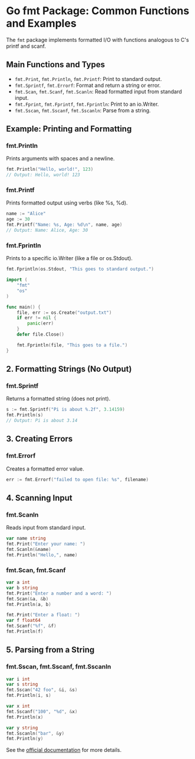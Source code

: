 # Go fmt Package: Common Functions and Examples

The `fmt` package implements formatted I/O with functions analogous to C's printf and scanf.

## Main Functions and Types
- `fmt.Print`, `fmt.Println`, `fmt.Printf`: Print to standard output.
- `fmt.Sprintf`, `fmt.Errorf`: Format and return a string or error.
- `fmt.Scan`, `fmt.Scanf`, `fmt.Scanln`: Read formatted input from standard input.
- `fmt.Fprint`, `fmt.Fprintf`, `fmt.Fprintln`: Print to an io.Writer.
- `fmt.Sscan`, `fmt.Sscanf`, `fmt.Sscanln`: Parse from a string.

## Example: Printing and Formatting

### fmt.Println
Prints arguments with spaces and a newline.
```go
fmt.Println("Hello, world!", 123)
// Output: Hello, world! 123
```

### fmt.Printf
Prints formatted output using verbs (like %s, %d).
```go
name := "Alice"
age := 30
fmt.Printf("Name: %s, Age: %d\n", name, age)
// Output: Name: Alice, Age: 30
```

### fmt.Fprintln
Prints to a specific io.Writer (like a file or os.Stdout).
```go
fmt.Fprintln(os.Stdout, "This goes to standard output.")
```

```go
import (
    "fmt"
    "os"
)

func main() {
    file, err := os.Create("output.txt")
    if err != nil {
        panic(err)
    }
    defer file.Close()

    fmt.Fprintln(file, "This goes to a file.")
}
```

## 2. Formatting Strings (No Output)

### fmt.Sprintf
Returns a formatted string (does not print).
```go
s := fmt.Sprintf("Pi is about %.2f", 3.14159)
fmt.Println(s)
// Output: Pi is about 3.14
```

## 3. Creating Errors

### fmt.Errorf
Creates a formatted error value.
```go
err := fmt.Errorf("failed to open file: %s", filename)
```

## 4. Scanning Input

### fmt.Scanln
Reads input from standard input.
```go
var name string
fmt.Print("Enter your name: ")
fmt.Scanln(&name)
fmt.Println("Hello,", name)
```

### fmt.Scan, fmt.Scanf
```go
var a int
var b string
fmt.Print("Enter a number and a word: ")
fmt.Scan(&a, &b)
fmt.Println(a, b)

fmt.Print("Enter a float: ")
var f float64
fmt.Scanf("%f", &f)
fmt.Println(f)
```

## 5. Parsing from a String

### fmt.Sscan, fmt.Sscanf, fmt.Sscanln
```go
var i int
var s string
fmt.Sscan("42 foo", &i, &s)
fmt.Println(i, s)

var x int
fmt.Sscanf("100", "%d", &x)
fmt.Println(x)

var y string
fmt.Sscanln("bar", &y)
fmt.Println(y)
```

See the [official documentation](https://pkg.go.dev/fmt) for more details.
